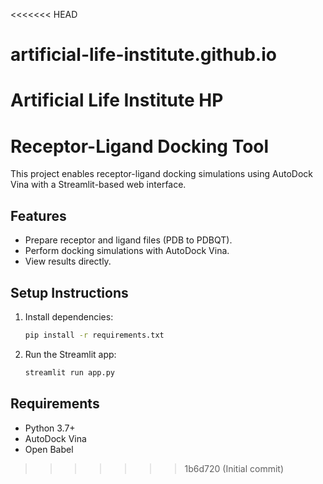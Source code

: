 <<<<<<< HEAD
# artificial-life-institute.github.io
Artificial Life Institute HP
=======
# Receptor-Ligand Docking Tool

This project enables receptor-ligand docking simulations using AutoDock Vina with a Streamlit-based web interface.

## Features
- Prepare receptor and ligand files (PDB to PDBQT).
- Perform docking simulations with AutoDock Vina.
- View results directly.

## Setup Instructions
1. Install dependencies:
   ```bash
   pip install -r requirements.txt
   ```
2. Run the Streamlit app:
   ```bash
   streamlit run app.py
   ```

## Requirements
- Python 3.7+
- AutoDock Vina
- Open Babel
>>>>>>> 1b6d720 (Initial commit)
